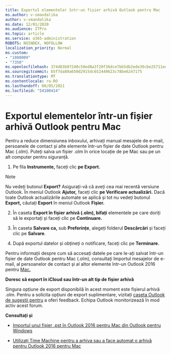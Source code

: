 ```yaml
---
title: Exportul elementelor într-un fișier arhivă Outlook pentru Mac
ms.author: v-smandalika
author: v-smandalika
ms.date: 12/01/2020
ms.audience: ITPro
ms.topic: article
ms.service: o365-administration
ROBOTS: NOINDEX, NOFOLLOW
localization_priority: Normal
ms.custom:
- "1800009"
- "7350"
ms.openlocfilehash: 374d03b97240c50ed8a3f20f36dce7bb5db2ede39cbe25711ed615efdbe1ac93
ms.sourcegitcommit: b5f7da89a650d2915dc652449623c78be6247175
ms.translationtype: MT
ms.contentlocale: ro-RO
ms.lasthandoff: 08/05/2021
ms.locfileid: "54100414"
---
```

# <a name="export-items-to-an-archive-file-in-outlook-for-mac"></a>Exportul elementelor într-un fișier arhivă Outlook pentru Mac

Pentru a reduce dimensiunea inboxului, arhivați manual mesajele de e-mail, persoanele de contact și alte elemente într-un fișier de date Outlook pentru Mac (.olm). Puteți salva un fișier .olm în orice locație de pe Mac sau pe un alt computer pentru siguranță.

1. Pe fila **Instrumente,** faceți clic **pe Export.**

> [!NOTE]
> Nu vedeți butonul **Export?** Asigurați-vă că aveți cea mai recentă versiune Outlook. În meniul Outlook **Ajutor,** faceți clic **pe Verificare actualizări.** Dacă toate Outlook actualizările automate se aplică și tot nu vedeți butonul **Export,** căutați **Export** în meniul Outlook **Fișier.**

2. În caseta **Export în fișier arhivă (.olm), bifați** elementele pe care doriți să le exportați și faceți clic pe **Continuare.**

3. În caseta **Salvare ca,** sub **Preferințe**, alegeți folderul **Descărcări** și faceți clic pe **Salvare**.

4. După exportul datelor și obțineți o notificare, faceți clic pe **Terminare.**

Pentru informații despre cum să accesați datele pe care le-ați salvat într-un fișier de date Outlook pentru Mac (.olm), consultați Importul mesajelor de e-mail, al persoanelor de contact și al altor elemente într-un Outlook 2016 pentru [Mac.](https://support.microsoft.com/office/import-and-export-outlook-email-contacts-and-calendar-92577192-3881-4502-b79d-c3bbada6c8ef#ID0EAACAAA=macOS)

**Doresc să export în iCloud sau într-un alt tip de fișier arhivă**

Singura opțiune de export disponibilă în acest moment este fișierul arhivă .olm. Pentru a solicita opțiuni de export suplimentare, vizitați [caseta Outlook de sugestii pentru](https://outlook.uservoice.com/) a oferi feedback. Echipa Outlook monitorizează în mod activ acest forum.

**Consultați și**

- [Importul unui fișier .pst în Outlook 2016 pentru Mac din Outlook pentru Windows](https://support.microsoft.com/office/import-a-pst-file-into-outlook-for-mac-from-outlook-for-windows-b4a6a1d6-94bb-4c85-a4fc-a83dc690e18c)

- [Utilizați Time Machine pentru a arhiva sau a face automat o arhivă pentru Outlook 2016 pentru Mac](https://support.microsoft.com/office/automatically-archive-or-back-up-outlook-for-mac-items-441fcce5-2262-4b64-ac8c-fa949df989f5)
